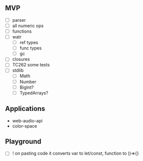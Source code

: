 ## MVP
* [ ] parser
* [ ] all numeric ops
* [ ] functions
* [ ] watr
  * [ ] ref types
  * [ ] func types
  * [ ] gc
* [ ] closures
* [ ] TC262 some tests
* [ ] stdlib
  * [ ] Math
  * [ ] Number
  * [ ] BigInt?
  * [ ] TypedArrays?

## Applications

* web-audio-api
* color-space

## Playground

* [ ] ! on pasting code it converts var to let/const, function to ()=>{}
